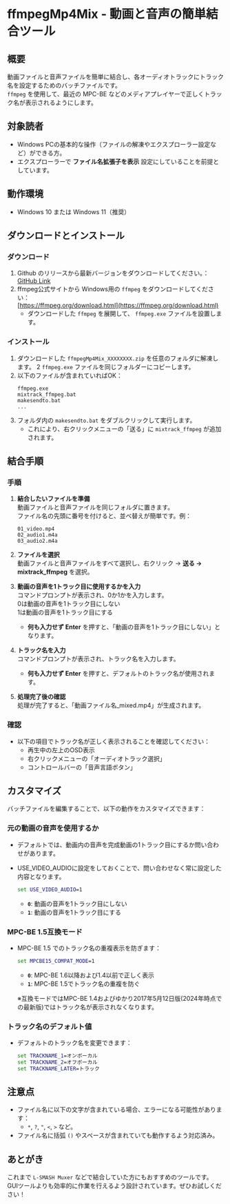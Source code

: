 
# ffmpegMp4Mix - 動画と音声の簡単結合ツール

## 概要
動画ファイルと音声ファイルを簡単に結合し、各オーディオトラックにトラック名を設定するためのバッチファイルです。  
`ffmpeg` を使用して、最近の MPC-BE などのメディアプレイヤーで正しくトラック名が表示されるようにします。

## 対象読者
- Windows PCの基本的な操作（ファイルの解凍やエクスプローラー設定など）ができる方。
- エクスプローラーで **ファイル名拡張子を表示** 設定にしていることを前提としています。

## 動作環境
- Windows 10 または Windows 11（推奨）

## ダウンロードとインストール

### ダウンロード
1. Github のリリースから最新バージョンをダウンロードしてください。：  
   [GitHub Link](https://github.com/bee7813993/ffmpegMp4Mix/releases)
2. ffmpeg公式サイトから Windows用の `ffmpeg`  をダウンロードしてください：  
   [https://ffmpeg.org/download.html](https://ffmpeg.org/download.html)  
   - ダウンロードした `ffmpeg`  を展開して、 `ffmpeg.exe` ファイルを設置します。  

### インストール
1. ダウンロードした `ffmpegMp4Mix_XXXXXXXX.zip` を任意のフォルダに解凍します。
2  `ffmpeg.exe` ファイルを同じフォルダーにコピーします。
3. 以下のファイルが含まれていればOK：
   ```
   ffmpeg.exe
   mixtrack_ffmpeg.bat
   makesendto.bat
   ...
   ```
4. フォルダ内の `makesendto.bat` をダブルクリックして実行します。
   - これにより、右クリックメニューの「送る」に `mixtrack_ffmpeg` が追加されます。

## 結合手順

### 手順
1. **結合したいファイルを準備**  
   動画ファイルと音声ファイルを同じフォルダに置きます。  
   ファイル名の先頭に番号を付けると、並べ替えが簡単です。例：  
   ```
   01_video.mp4
   02_audio1.m4a
   03_audio2.m4a
   ```

2. **ファイルを選択**  
   動画ファイルと音声ファイルをすべて選択し、右クリック → **送る → mixtrack_ffmpeg** を選択。

3. **動画の音声を1トラック目に使用するかを入力**  
   コマンドプロンプトが表示され、0か1かを入力します。  
   0は動画の音声を1トラック目にしない  
   1は動画の音声を1トラック目にする  
   - **何も入力せず Enter** を押すと、「動画の音声を1トラック目にしない」となります。


4. **トラック名を入力**  
   コマンドプロンプトが表示され、トラック名を入力します。  
   - **何も入力せず Enter** を押すと、デフォルトのトラック名が使用されます。

5. **処理完了後の確認**  
   処理が完了すると、「動画ファイル名_mixed.mp4」が生成されます。

### 確認
- 以下の項目でトラック名が正しく表示されることを確認してください：
  - 再生中の左上のOSD表示
  - 右クリックメニューの「オーディオトラック選択」
  - コントロールバーの「音声言語ボタン」

## カスタマイズ

バッチファイルを編集することで、以下の動作をカスタマイズできます：

### 元の動画の音声を使用するか
- デフォルトでは、動画内の音声を完成動画の1トラック目にするか問い合わせがあります。
- USE_VIDEO_AUDIOに設定をしておくことで、問い合わせなく常に設定した内容となります。

  ```bat
  set USE_VIDEO_AUDIO=1
  ```
  - **`0`**: 動画の音声を1トラック目にしない  
  - **`1`**: 動画の音声を1トラック目にする  

### MPC-BE 1.5互換モード
- MPC-BE 1.5 でのトラック名の重複表示を防ぎます：
  ```bat
  set MPCBE15_COMPAT_MODE=1
  ```
  - **`0`**: MPC-BE 1.6以降および1.4以前で正しく表示  
  - **`1`**: MPC-BE 1.5でトラック名の重複を防ぐ  
  
  ※互換モードではMPC-BE 1.4およびゆかり2017年5月12日版(2024年時点での最新版)ではトラック名が表示されなくなります。


### トラック名のデフォルト値
- デフォルトのトラック名を変更できます：
  ```bat
  set TRACKNAME_1=オンボーカル
  set TRACKNAME_2=オフボーカル
  set TRACKNAME_LATER=トラック
  ```

## 注意点
- ファイル名に以下の文字が含まれている場合、エラーになる可能性があります：
  - `*`, `?`, `"`, `<`, `>` など。
- ファイル名に括弧 `()` やスペースが含まれていても動作するよう対応済み。

## あとがき
これまで `L-SMASH Muxer` などで結合していた方にもおすすめのツールです。  
GUIツールよりも効率的に作業を行えるよう設計されています。ぜひお試しください！
